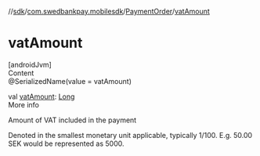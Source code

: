 //[sdk](../../../index.md)/[com.swedbankpay.mobilesdk](../index.md)/[PaymentOrder](index.md)/[vatAmount](vat-amount.md)



# vatAmount  
[androidJvm]  
Content  
@SerializedName(value = vatAmount)  
  
val [vatAmount](vat-amount.md): [Long](https://kotlinlang.org/api/latest/jvm/stdlib/kotlin/-long/index.html)  
More info  


Amount of VAT included in the payment



Denoted in the smallest monetary unit applicable, typically 1/100. E.g. 50.00 SEK would be represented as 5000.

  



